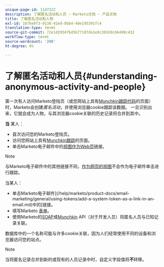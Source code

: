 ```yaml
---
unique-page-id: 1147322
description: 了解匿名活动和人员 — Marketo文档 — 产品文档
title: 了解匿名活动和人物
exl-id: 1676e8f3-9138-42ed-8bb4-40e195391fc4
translation-type: tm+mt
source-git-commit: 72e1d29347bd5b77107da1e9c30169cb6490c432
workflow-type: tm+mt
source-wordcount: '208'
ht-degree: 0%

---
```


# 了解匿名活动和人员{#understanding-anonymous-activity-and-people}

第一次有人访问Marketo登陆页（或您网站上具有[Munchkin跟踪代码](/help/marketo/product-docs/administration/additional-integrations/add-munchkin-tracking-code-to-your-website.md)的页面）时，Marketo会创建&#x200B;_匿名活动_，并使用浏览器cookie跟踪该数据。 一旦识别出来，它就会成为人物，与其浏览器cookie关联的历史记录将合并到其中。

**当** 某人：

* 首次访问您的Marketo登陆页。
* 访问您网站上具有[Munchkin跟踪](/help/marketo/product-docs/administration/additional-integrations/add-munchkin-tracking-code-to-your-website.md)的页面。
* 单击Marketo电子邮件中的[视图作为Web页](/help/marketo/product-docs/email-marketing/general/functions-in-the-editor/add-a-view-as-web-page-link-to-an-email.md)链接。

>[!NOTE]
>
>与Marketo电子邮件中的其他链接不同，[作为网页的视图](/help/marketo/product-docs/email-marketing/general/functions-in-the-editor/add-a-view-as-web-page-link-to-an-email.md)不会作为电子邮件单击进行跟踪。

当某人：

* 单击Marketo电子邮件](/help/marketo/product-docs/email-marketing/general/using-tokens/add-a-system-token-as-a-link-in-an-email.md)中的[链接。
* 填写Marketo [表单](/help/marketo/product-docs/demand-generation/forms/form-actions/embed-a-form-on-your-website.md)。
* 使用Marketo的[SOAP](/help/marketo/product-docs/administration/additional-integrations/configuring-your-soap-api-settings.md)或[Munchkin](/help/marketo/product-docs/administration/additional-integrations/add-munchkin-tracking-code-to-your-website.md) API（对于开发人员）将匿名人员与已知记录关联。

数据库中的一个名称可能与许多cookie关联，因为人们经常使用不同的设备和浏览器访问您的站点。

>[!NOTE]
>
>当将匿名记录合并到新的或现有的人员记录中时，自定义字段值将&#x200B;**不**&#x200B;转移。
